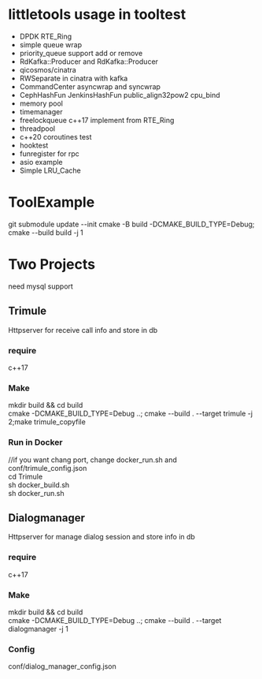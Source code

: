 littletools usage in tooltest
====
* DPDK RTE_Ring
* simple queue wrap
* priority_queue support add or remove
* RdKafka::Producer and RdKafka::Producer
* qicosmos/cinatra
* RWSeparate in cinatra with kafka
* CommandCenter asyncwrap and syncwrap
* CephHashFun JenkinsHashFun public_align32pow2 cpu_bind
* memory pool
* timemanager
* freelockqueue c++17 implement from RTE_Ring
* threadpool
* c++20 coroutines test
* hooktest
* funregister for rpc
* asio example
* Simple LRU_Cache

# ToolExample
git submodule update --init
cmake -B build -DCMAKE_BUILD_TYPE=Debug; cmake --build build -j 1

# Two Projects
need mysql support

## Trimule
Httpserver for receive call info and store in db
### require 
c++17
### Make
mkdir build && cd build  
cmake -DCMAKE_BUILD_TYPE=Debug ..; cmake --build . --target trimule -j 2;make trimule_copyfile
### Run in Docker
//if you want chang port, change docker_run.sh and conf/trimule_config.json  
cd Trimule  
sh docker_build.sh  
sh docker_run.sh  

## Dialogmanager
Httpserver for manage dialog session and store info in db
### require 
c++17
### Make
mkdir build && cd build  
cmake -DCMAKE_BUILD_TYPE=Debug ..; cmake --build . --target dialogmanager -j 1
### Config
conf/dialog_manager_config.json 